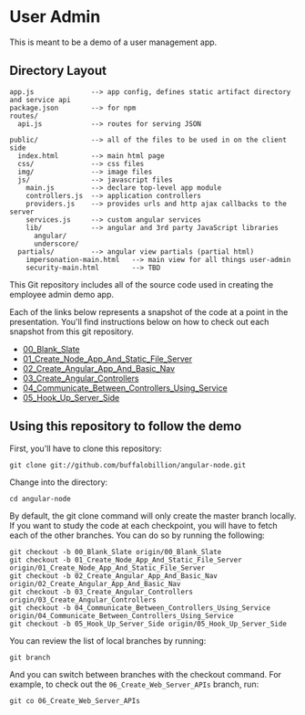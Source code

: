 # User Admin
This is meant to be a demo of a user management app.

## Directory Layout
    
    app.js              --> app config, defines static artifact directory and service api
    package.json        --> for npm
    routes/
      api.js            --> routes for serving JSON

    public/             --> all of the files to be used in on the client side
      index.html        --> main html page
      css/              --> css files
      img/              --> image files
      js/               --> javascript files
        main.js         --> declare top-level app module
        controllers.js  --> application controllers
        providers.js    --> provides urls and http ajax callbacks to the server
        services.js     --> custom angular services
        lib/            --> angular and 3rd party JavaScript libraries
          angular/
          underscore/
      partials/         --> angular view partials (partial html)
        impersonation-main.html   --> main view for all things user-admin
        security-main.html        --> TBD

This Git repository includes all of the source code used in creating the employee admin demo app.

Each of the links below represents a snapshot of the code at a point in the presentation. You'll find instructions below on how to check out each snapshot from this git repository.

* [00_Blank_Slate][00]
* [01_Create_Node_App_And_Static_File_Server][01]
* [02_Create_Angular_App_And_Basic_Nav][02]
* [03_Create_Angular_Controllers][03]
* [04_Communicate_Between_Controllers_Using_Service][04]
* [05_Hook_Up_Server_Side][05]

## Using this repository to follow the demo

First, you'll have to clone this repository:

    git clone git://github.com/buffalobillion/angular-node.git

Change into the directory:

    cd angular-node

By default, the git clone command will only create the master branch locally. If you want to study the code at each checkpoint, you will have to fetch each of the other branches. You can do so by running the following:

    git checkout -b 00_Blank_Slate origin/00_Blank_Slate
    git checkout -b 01_Create_Node_App_And_Static_File_Server origin/01_Create_Node_App_And_Static_File_Server
    git checkout -b 02_Create_Angular_App_And_Basic_Nav origin/02_Create_Angular_App_And_Basic_Nav
    git checkout -b 03_Create_Angular_Controllers origin/03_Create_Angular_Controllers
    git checkout -b 04_Communicate_Between_Controllers_Using_Service origin/04_Communicate_Between_Controllers_Using_Service
    git checkout -b 05_Hook_Up_Server_Side origin/05_Hook_Up_Server_Side

You can review the list of local branches by running:

    git branch

And you can switch between branches with the checkout command. For example, to check out the `06_Create_Web_Server_APIs` branch, run:

    git co 06_Create_Web_Server_APIs


[00]: https://github.com/buffalobillion/angular-node/tree/00_Blank_Slate
[01]: https://github.com/buffalobillion/angular-node/tree/01_Create_Node_App_And_Static_File_Server
[02]: https://github.com/buffalobillion/angular-node/tree/02_Create_Angular_App_And_Basic_Nav
[03]: https://github.com/buffalobillion/angular-node/tree/03_Create_Angular_Controllers
[04]: https://github.com/buffalobillion/angular-node/tree/04_Communicate_Between_Controllers_Using_Service
[05]: https://github.com/buffalobillion/angular-node/tree/05_Hook_Up_Server_Side
